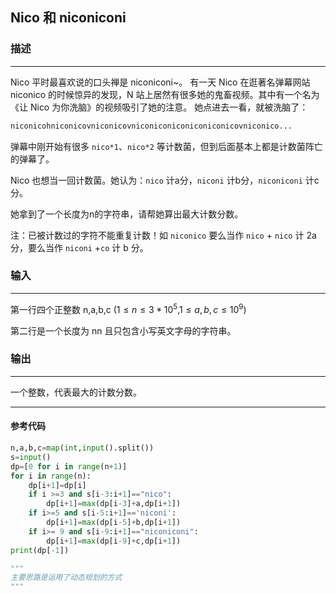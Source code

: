## Nico 和 niconiconi
### 描述

* * *

Nico 平时最喜欢说的口头禅是 niconiconi~。
有一天 Nico 在逛著名弹幕网站 niconico 的时候惊异的发现，N 站上居然有很多她的鬼畜视频。其中有一个名为《让 Nico 为你洗脑》的视频吸引了她的注意。 她点进去一看，就被洗脑了：
```python
niconicohniconicovniconicovniconiconiconiconiconicovniconico...
```
弹幕中刚开始有很多 `nico*1`、`nico*2` 等计数菌，但到后面基本上都是计数菌阵亡的弹幕了。

Nico 也想当一回计数菌。她认为：`nico` 计a分，`niconi` 计b分，`niconiconi` 计c分。

她拿到了一个长度为n的字符串，请帮她算出最大计数分数。

注：已被计数过的字符不能重复计数！如 `niconico` 要么当作 `nico` + `nico` 计 2a分，要么当作 `niconi` +`co` 计 b 分。



### 输入

* * *
第一行四个正整数 n,a,b,c ($1\leq n \leq 3*10^5$,$1 \leq a,b,c \leq 10^9$)

第二行是一个长度为 nn 且只包含小写英文字母的字符串。

### 输出
***
一个整数，代表最大的计数分数。

***


#### 参考代码
```python
n,a,b,c=map(int,input().split())
s=input()
dp=[0 for i in range(n+1)]
for i in range(n):
    dp[i+1]=dp[i]
    if i >=3 and s[i-3:i+1]=="nico":
        dp[i+1]=max(dp[i-3]+a,dp[i+1])
    if i>=5 and s[i-5:i+1]=='niconi':
        dp[i+1]=max(dp[i-5]+b,dp[i+1])
    if i>= 9 and s[i-9:i+1]=="niconiconi":
        dp[i+1]=max(dp[i-9]+c,dp[i+1])
print(dp[-1])

"""
主要思路是运用了动态规划的方式
"""

```
